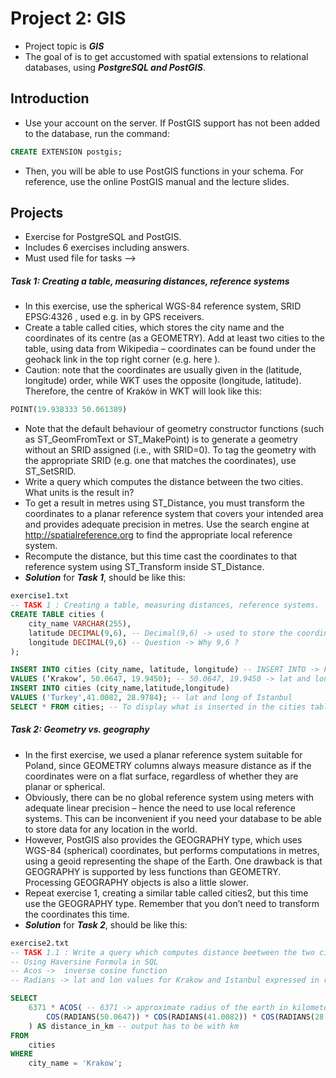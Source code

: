 # Project 2: GIS
- Project topic is **_GIS_** 
- The goal of  is to get accustomed with spatial extensions to relational databases, using **_PostgreSQL and PostGIS_**.
## Introduction 
- Use your account on the server. If PostGIS support has not been added to the database, run the command: 
```SQL
CREATE EXTENSION postgis;
``` 
- Then, you will be able to use PostGIS functions in your schema. For reference, use the online PostGIS manual and the lecture slides.

## Projects 
- Exercise for PostgreSQL and PostGIS.
- Includes 6 exercises including answers.
- Must used file for tasks --> 
##### **Task 1: Creating a table, measuring distances, reference systems** 
- In this exercise, use the spherical WGS-84 reference system, SRID EPSG:4326 , used e.g. in by GPS receivers.
- Create a table called cities, which stores the city name and the coordinates of its centre (as a GEOMETRY). Add at least two cities to the table, using data from Wikipedia – coordinates can be found under the geohack link in the top right corner (e.g. here ).
- Caution: note that the coordinates are usually given in the (latitude, longitude) order, while WKT uses the opposite (longitude, latitude). Therefore, the centre of Kraków in WKT will look like this:
```SQL
POINT(19.938333 50.061389)
``` 
- Note that the default behaviour of geometry constructor functions (such as ST_GeomFromText or ST_MakePoint) is to generate a geometry without an SRID assigned (i.e., with SRID=0). To tag the geometry with the appropriate SRID (e.g. one that matches the coordinates), use ST_SetSRID.
- Write a query which computes the distance between the two cities. What units is the result in?
- To get a result in metres using ST_Distance, you must transform the coordinates to a planar reference system that covers your intended area and provides adequate precision in metres. Use the search engine at http://spatialreference.org to find the appropriate local reference system.
- Recompute the distance, but this time cast the coordinates to that reference system using ST_Transform inside ST_Distance.
- **_Solution_** for **_Task 1_**, should be like this: 
```SQL
exercise1.txt
-- TASK 1 : Creating a table, measuring distances, reference systems.
CREATE TABLE cities (
	city_name VARCHAR(255),
	latitude DECIMAL(9,6), -- Decimal(9,6) -> used to store the coordinates as decimal up to 9 digits and up to 6 decimal places. Coordinate of the center.
	longitude DECIMAL(9,6) -- Question -> Why 9,6 ? 
);

INSERT INTO cities (city_name, latitude, longitude) -- INSERT INTO -> For specify both column names and the values to be inserted.
VALUES (‘Krakow’, 50.0647, 19.9450); -- 50.0647, 19.9450 -> lat and lon of the city center. 
INSERT INTO cities (city_name,latitude,longitude)
VALUES ('Turkey',41.0082, 28.9784); -- lat and long of Istanbul 
SELECT * FROM cities; -- To display what is inserted in the cities table 
```

##### **Task 2: Geometry vs. geography** 
- In the first exercise, we used a planar reference system suitable for Poland, since GEOMETRY columns always measure distance as if the coordinates were on a flat surface, regardless of whether they are planar or spherical.
- Obviously, there can be no global reference system using meters with adequate linear precision – hence the need to use local reference systems. This can be inconvenient if you need your database to be able to store data for any location in the world.
- However, PostGIS also provides the GEOGRAPHY type, which uses WGS-84 (spherical) coordinates, but performs computations in metres, using a geoid representing the shape of the Earth. One drawback is that GEOGRAPHY is supported by less functions than GEOMETRY. Processing GEOGRAPHY objects is also a little slower.
- Repeat exercise 1, creating a similar table called cities2, but this time use the GEOGRAPHY type. Remember that you don’t need to transform the coordinates this time.
- **_Solution_** for **_Task 2_**, should be like this: 
```SQL
exercise2.txt
-- TASK 1.1 : Write a query which computes distance beetween the two cities. What units is the result in?
-- Using Haversine Formula in SQL 
-- Acos ->  inverse cosine function
-- Radians -> lat and lon values for Krakow and Istanbul expressed in radians

SELECT 
    6371 * ACOS( -- 6371 -> approximate radius of the earth in kilometers
        COS(RADIANS(50.0647)) * COS(RADIANS(41.0082)) * COS(RADIANS(28.9784) - RADIANS(19.9450)) + SIN(RADIANS(50.0647)) * SIN(RADIANS(41.0082))
    ) AS distance_in_km -- output has to be with km
FROM 
    cities
WHERE 
    city_name = 'Krakow'; 
```
